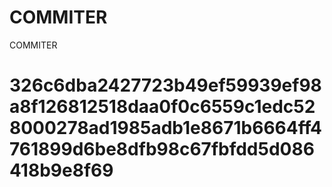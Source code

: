 # COMMITER
COMMITER






# 326c6dba2427723b49ef59939ef98a8f126812518daa0f0c6559c1edc528000278ad1985adb1e8671b6664ff4761899d6be8dfb98c67fbfdd5d086418b9e8f69
